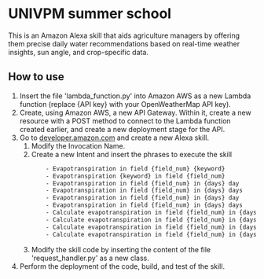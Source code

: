 # UNIVPM summer school
This is an Amazon Alexa skill that aids agriculture managers by offering them precise daily water recommendations based on real-time weather insights, sun angle, and crop-specific data.

## How to use
1. Insert the file 'lambda_function.py' into Amazon AWS as a new Lambda function (replace {API key} with your OpenWeatherMap API key).
2. Create, using Amazon AWS, a new API Gateway. Within it, create a new resource with a POST method to connect to the Lambda function created earlier, and create a new deployment stage for the API.
3. Go to [developer.amazon.com](https://developer.amazon.com/) and create a new Alexa skill.
    1. Modify the Invocation Name.
    2. Create a new Intent and insert the phrases to execute the skill
        ```sh
            - Evapotranspiration in field {field_num} {keyword}
            - Evapotranspiration {keyword} in field {field_num}
            - Evapotranspiration in field {field_num} in {days} day
            - Evapotranspiration in field {field_num} in {days} days
            - Evapotranspiration in field {field_num} in {days} day
            - Evapotranspiration in field {field_num} in {days} days
            - Calculate evapotranspiration in field {field_num} in {days} day
            - Calculate evapotranspiration in field {field_num} in {days} days
            - Calculate evapotranspiration in field {field_num} in {days} day
            - Calculate evapotranspiration in field {field_num} in {days} days
        ```
    3. Modify the skill code by inserting the content of the file 'request_handler.py' as a new class.
5. Perform the deployment of the code, build, and test of the skill.